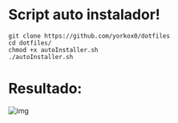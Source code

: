 # Script auto instalador!

```
git clone https://github.com/yorkox0/dotfiles
cd dotfiles/
chmod +x autoInstaller.sh
./autoInstaller.sh
```
# Resultado:

![img](https://i.postimg.cc/KjCnsmGK/2021-10-23-122604-1920x1080-scrot.png)
